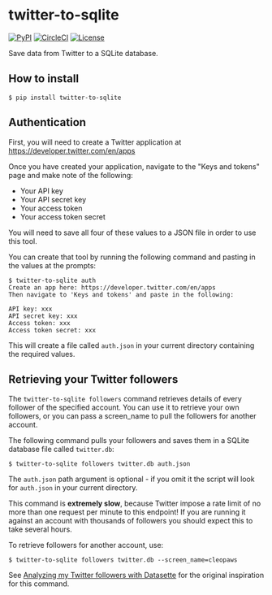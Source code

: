 # twitter-to-sqlite

[![PyPI](https://img.shields.io/pypi/v/twitter-to-sqlite.svg)](https://pypi.org/project/twitter-to-sqlite/)
[![CircleCI](https://circleci.com/gh/dogsheep/twitter-to-sqlite.svg?style=svg)](https://circleci.com/gh/dogsheep/twitter-to-sqlite)
[![License](https://img.shields.io/badge/license-Apache%202.0-blue.svg)](https://github.com/dogsheep/twitter-to-sqlite/blob/master/LICENSE)

Save data from Twitter to a SQLite database.

## How to install

    $ pip install twitter-to-sqlite

## Authentication

First, you will need to create a Twitter application at https://developer.twitter.com/en/apps

Once you have created your application, navigate to the "Keys and tokens" page and make note of the following:

* Your API key
* Your API secret key
* Your access token
* Your access token secret

You will need to save all four of these values to a JSON file in order to use this tool.

You can create that tool by running the following command and pasting in the values at the prompts:

    $ twitter-to-sqlite auth
    Create an app here: https://developer.twitter.com/en/apps
    Then navigate to 'Keys and tokens' and paste in the following:

    API key: xxx
    API secret key: xxx
    Access token: xxx
    Access token secret: xxx

This will create a file called `auth.json` in your current directory containing the required values.
 
## Retrieving your Twitter followers

The `twitter-to-sqlite followers` command retrieves details of every follower of the specified account. You can use it to retrieve your own followers, or you can pass a screen_name to pull the followers for another account.

The following command pulls your followers and saves them in a SQLite database file called `twitter.db`:

    $ twitter-to-sqlite followers twitter.db auth.json

The `auth.json` path argument is optional - if you omit it the script will look for `auth.json` in your current directory.

This command is **extremely slow**, because Twitter impose a rate limit of no more than one request per minute to this endpoint! If you are running it against an account with thousands of followers you should expect this to take several hours.

To retrieve followers for another account, use:

    $ twitter-to-sqlite followers twitter.db --screen_name=cleopaws

See [Analyzing my Twitter followers with Datasette](https://simonwillison.net/2018/Jan/28/analyzing-my-twitter-followers/) for the original inspiration for this command.

